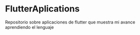 # FlutterAplications
Repositorio sobre aplicaciones de flutter que muestra mi avance aprendiendo el lenguaje
